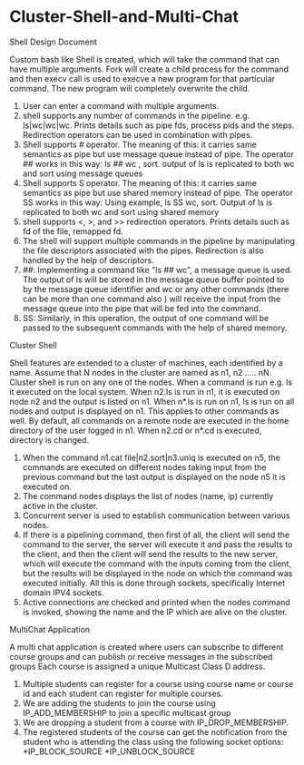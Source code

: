 # Cluster-Shell-and-Multi-Chat

Shell Design Document

Custom bash like Shell is created, which will take the command that can have multiple arguments. Fork will create a child process for the command and then execv call is used to execve a new program for that particular command. The new program will completely overwrite the child. 
1. User can enter a command with multiple arguments.
2. shell supports any number of commands in the pipeline. e.g. ls|wc|wc|wc. Prints details 
such as pipe fds, process pids and the steps. Redirection operators can be used in combination with 
pipes.
3. Shell supports # operator. The meaning of this: it carries same semantics as pipe but use 
message queue instead of pipe. The operator ## works in this way: ls ## wc , sort. output of 
ls is replicated to both wc and sort using message queues
4. Shell supports S operator. The meaning of this: it carries same semantics as pipe but use 
shared memory instead of pipe. The operator SS works in this way: Using example, ls SS wc, 
sort. Output of ls is replicated to both wc and sort using shared memory
5. shell supports <, >, and >> redirection operators. Prints details such as fd of the file, 
remapped fd.
6. The shell will support multiple commands in the pipeline by manipulating the file descriptors associated with the pipes. Redirection is also handled by the help of descriptors. 
7. ##: Implementing a command like "ls ## wc", a message queue is used. The output of ls will be stored in the message queue buffer pointed to by the message queue identifier and wc or any other commands (there can be more than one command also ) will receive the input from the message queue into the pipe that will be fed into the command. 
8. SS: Similarly, in this operation, the output of one command will be passed to the subsequent commands with the help of shared memory. 

Cluster Shell

Shell features are extended to a cluster of machines, each identified by a name. Assume that N nodes in the cluster are named as n1, n2 ….. nN.
Cluster shell is run on any one of the nodes. When a command is run e.g. ls it executed on the local system. When n2.ls is run in n1, it is executed on node n2 and the output is listed on n1.
When n*.ls is run on n1, ls is run on all nodes and output is displayed on n1. This applies to other commands as well. By default, all commands on a remote node are executed in the home 
directory of the user logged in n1. 
When n2.cd <path> or n*.cd <path> is executed, directory is changed.
1. When the command n1.cat file|n2.sort|n3.uniq is executed on n5, the commands are executed on different nodes taking input from the previous command but the last output is displayed on the node n5 it is executed on. 
2. The command nodes displays the list of nodes (name, ip) currently active in the cluster.
3. Concurrent server is used to establish communication between various nodes. 
4. If there is a pipelining command, then first of all, the client will send the command to the server, the server will execute it and pass the results to the client, and then the client will send the results to the new server, which will execute the command with the inputs coming from the client, but the results will be displayed in the node on which the command was executed initially. All this is done through sockets, specifically Internet domain IPV4 sockets. 
5. Active connections are checked and printed when the nodes command is invoked, showing the name and the IP which are alive on the cluster.

MultiChat Application

A multi chat application is created where users can subscribe to different course groups and can publish or receive messages in the subscribed groups
Each course is assigned a unique Multicast Class D address.
1. Multiple students can register for a course using course name or
course id and each student can register for multiple courses.
2. We are adding the students to join the course using
IP_ADD_MEMBERSHIP to join a specific multicast group
3. We are dropping a student from a course with
IP_DROP_MEMBERSHIP.
4. The registered students of the course can get the notification
from the student who is attending the class using the following
socket options:
*IP_BLOCK_SOURCE
*IP_UNBLOCK_SOURCE

